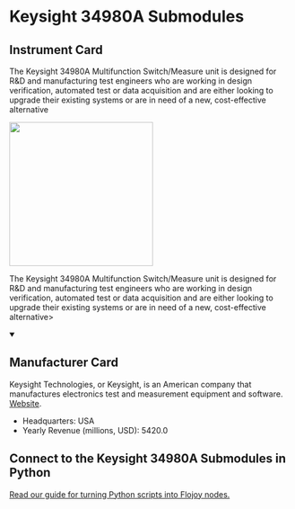 
# Keysight 34980A Submodules

## Instrument Card

<div className="flex">

<div>

The Keysight 34980A Multifunction Switch/Measure unit is designed for R&D and
manufacturing test engineers who are working in design verification, automated
test or data acquisition and are either looking to upgrade their existing systems or
are in need of a new, cost-effective alternative

</div>

<img width="256" src="https://v5.airtableusercontent.com/v1/19/19/1691539200000/y2Mp27GA6WZocQUOR-NEGg/3I6PiwmOZnPvPa4A_NJcdBQAaZgwFecf_0h9hQogR-eZXGaR201Qd05nWhv6Yy_Dv1qcSvxqGlkw-Q9XCjwf_HT6vmTvO38QZpKiAQGKzrDQN9ixlFCNmJimZwaYKOpe/Iwr-Fq2SwqLcTjAAjtXrn-mVvSHnbPdrUNnkGvW6Juw"/>

</div>

The Keysight 34980A Multifunction Switch/Measure unit is designed for R&D and
manufacturing test engineers who are working in design verification, automated
test or data acquisition and are either looking to upgrade their existing systems or
are in need of a new, cost-effective alternative>

<details open>
<summary><h2>Manufacturer Card</h2></summary>

Keysight Technologies, or Keysight, is an American company that manufactures electronics test and measurement equipment and software. <a href="https://www.keysight.com/us/en/home.html">Website</a>.

<ul>
  <li>Headquarters: USA</li>
  <li>Yearly Revenue (millions, USD): 5420.0</li>
</ul>
</details>

## Connect to the Keysight 34980A Submodules in Python

[Read our guide for turning Python scripts into Flojoy nodes.](https://docs.flojoy.ai/custom-nodes/creating-custom-node/)


